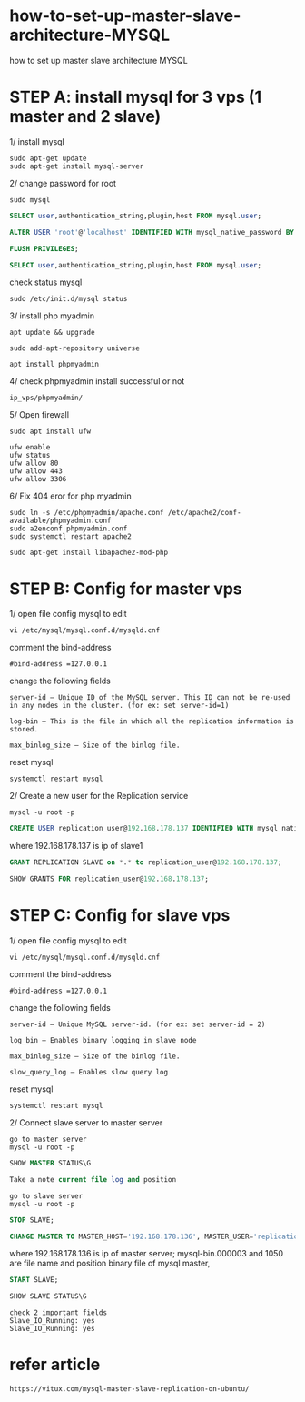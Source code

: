 # how-to-set-up-master-slave-architecture-MYSQL
how to set up master slave architecture MYSQL


# STEP A: install mysql for 3 vps (1 master and 2 slave)

1/ install mysql
```
sudo apt-get update
sudo apt-get install mysql-server
```

2/ change password for root
```
sudo mysql
```
```sql
SELECT user,authentication_string,plugin,host FROM mysql.user;

ALTER USER 'root'@'localhost' IDENTIFIED WITH mysql_native_password BY 'password';

FLUSH PRIVILEGES;

SELECT user,authentication_string,plugin,host FROM mysql.user;

```

check status mysql
```
sudo /etc/init.d/mysql status
```

3/ install php myadmin
```
apt update && upgrade

sudo add-apt-repository universe

apt install phpmyadmin
```

4/ check phpmyadmin install successful or not
```
ip_vps/phpmyadmin/

```
5/ Open firewall
```
sudo apt install ufw
```

```
ufw enable
ufw status
ufw allow 80
ufw allow 443
ufw allow 3306
```

6/ Fix 404 eror for php myadmin
```
sudo ln -s /etc/phpmyadmin/apache.conf /etc/apache2/conf-available/phpmyadmin.conf
sudo a2enconf phpmyadmin.conf
sudo systemctl restart apache2
```

```
sudo apt-get install libapache2-mod-php
```

# STEP B: Config for master vps
1/ open file config mysql to edit
```
vi /etc/mysql/mysql.conf.d/mysqld.cnf
```

comment the bind-address
```
#bind-address =127.0.0.1
```

change the following fields
```
server-id – Unique ID of the MySQL server. This ID can not be re-used in any nodes in the cluster. (for ex: set server-id=1)

log-bin – This is the file in which all the replication information is stored.

max_binlog_size – Size of the binlog file.
```

reset mysql
```
systemctl restart mysql
```

2/ Create a new user for the Replication service

```
mysql -u root -p
```

```sql
CREATE USER replication_user@192.168.178.137 IDENTIFIED WITH mysql_native_password BY 'StrongP@ssw0rd';
```



where 192.168.178.137 is ip of slave1


```sql
GRANT REPLICATION SLAVE on *.* to replication_user@192.168.178.137;
```

```sql
SHOW GRANTS FOR replication_user@192.168.178.137;
```


# STEP C: Config for slave vps
1/ open file config mysql to edit
```
vi /etc/mysql/mysql.conf.d/mysqld.cnf
```

comment the bind-address
```
#bind-address =127.0.0.1
```

change the following fields
```
server-id – Unique MySQL server-id. (for ex: set server-id = 2)

log_bin – Enables binary logging in slave node

max_binlog_size – Size of the binlog file.

slow_query_log – Enables slow query log
```

reset mysql
```
systemctl restart mysql
```

2/ Connect slave server to master server
```
go to master server
mysql -u root -p
```

``` sql
SHOW MASTER STATUS\G

Take a note current file log and position
```

```
go to slave server
mysql -u root -p
```

```sql
STOP SLAVE;
```

```sql
CHANGE MASTER TO MASTER_HOST='192.168.178.136', MASTER_USER='replication_user', MASTER_PASSWORD='StrongP@ssw0rd', MASTER_LOG_FILE='mysql-bin.000003', MASTER_LOG_POS=1050;
```

where 192.168.178.136 is ip of master server; mysql-bin.000003 and 1050 are file name and position binary file of mysql master, 

```sql
START SLAVE;
```

```sql
SHOW SLAVE STATUS\G
```

```
check 2 important fields
Slave_IO_Running: yes
Slave_IO_Running: yes
```


# refer article
```
https://vitux.com/mysql-master-slave-replication-on-ubuntu/
```